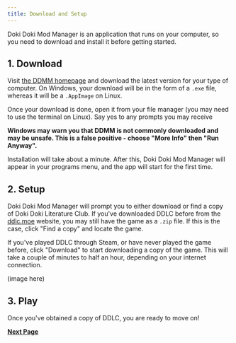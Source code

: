 ```yaml
---
title: Download and Setup
---
```


Doki Doki Mod Manager is an application that runs on your computer, so you need to download and install it before getting started.

## 1. Download

Visit [the DDMM homepage](https://doki.space) and download the latest version for your type of computer. On Windows, your download will be in the form of a `.exe` file, whereas it will be a `.AppImage` on Linux.

Once your download is done, open it from your file manager (you may need to use the terminal on Linux). Say yes to any prompts you may receive

**Windows may warn you that DDMM is not commonly downloaded and may be unsafe. This is a false positive - choose "More Info" then "Run Anyway".**

Installation will take about a minute. After this, Doki Doki Mod Manager will appear in your programs menu, and the app will start for the first time.

## 2. Setup

Doki Doki Mod Manager will prompt you to either download or find a copy of Doki Doki Literature Club. If you've downloaded DDLC before from the [ddlc.moe](https://ddlc.moe) website, you may still have the game as a `.zip` file. If this is the case, click "Find a copy" and locate the game.

If you've played DDLC through Steam, or have never played the game before, click "Download" to start downloading a copy of the game. This will take a couple of minutes to half an hour, depending on your internet connection. 

(image here)

## 3. Play

Once you've obtained a copy of DDLC, you are ready to move on!

**[Next Page](install-ddlc)**